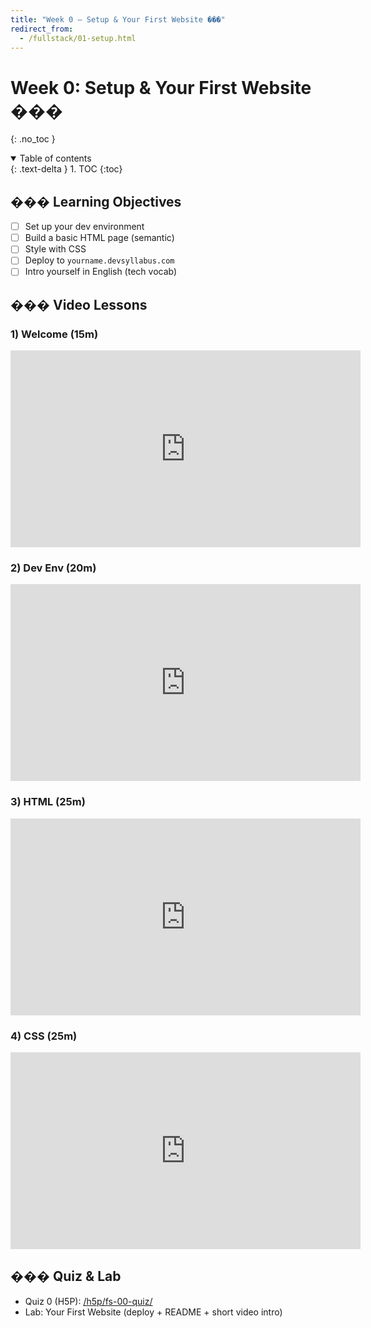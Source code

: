 ```yaml
---
title: "Week 0 — Setup & Your First Website ���"
redirect_from:
  - /fullstack/01-setup.html
---
```


# Week 0: Setup & Your First Website ���
{: .no_toc }

<details open markdown="block">
  <summary>Table of contents</summary>
  {: .text-delta }
1. TOC
{:toc}
</details>

## ��� Learning Objectives
- [ ] Set up your dev environment
- [ ] Build a basic HTML page (semantic)
- [ ] Style with CSS
- [ ] Deploy to `yourname.devsyllabus.com`
- [ ] Intro yourself in English (tech vocab)

## ��� Video Lessons
### 1) Welcome (15m)
<iframe width="560" height="315" src="https://www.youtube.com/embed/VIDEO_ID_WEEK0_INTRO" title="Full Stack Week 0 - Introduction" frameborder="0" allowfullscreen></iframe>

### 2) Dev Env (20m)
<iframe width="560" height="315" src="https://www.youtube.com/embed/VIDEO_ID_SETUP" title="Development Environment Setup" frameborder="0" allowfullscreen></iframe>

### 3) HTML (25m)
<iframe width="560" height="315" src="https://www.youtube.com/embed/VIDEO_ID_HTML" title="HTML Fundamentals" frameborder="0" allowfullscreen></iframe>

### 4) CSS (25m)
<iframe width="560" height="315" src="https://www.youtube.com/embed/VIDEO_ID_CSS" title="CSS Basics" frameborder="0" allowfullscreen></iframe>

## ��� Quiz & Lab
- Quiz 0 (H5P): [/h5p/fs-00-quiz/](/h5p/fs-00-quiz/)
- Lab: Your First Website (deploy + README + short video intro)
